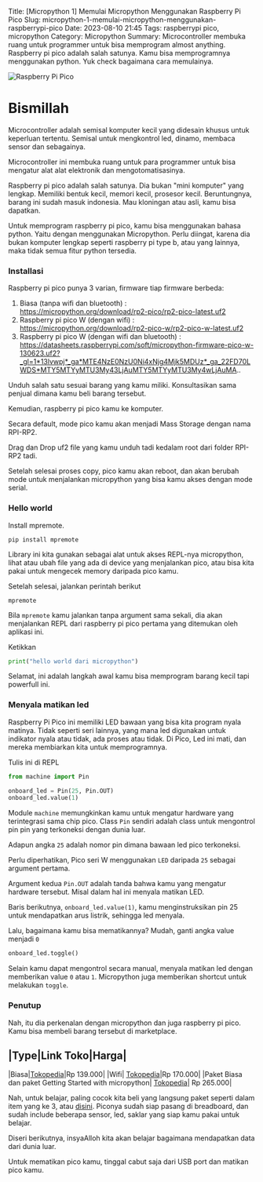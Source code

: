 Title: [Micropython 1] Memulai Micropython Menggunakan Raspberry Pi Pico
Slug: micropython-1-memulai-micropython-menggunakan-raspberrypi-pico
Date: 2023-08-10 21:45
Tags: raspberrypi pico, micropython
Category: Micropython
Summary: Microcontroller membuka ruang untuk programmer untuk bisa memprogram almost anything. Raspberry pi pico adalah salah satunya. Kamu bisa memprogramnya menggunakan python. Yuk check bagaimana cara memulainya.

![Raspberry Pi Pico]({filename}images/raspberry_pi_pico_tangan.jpeg)

# Bismillah

Microcontroller adalah semisal komputer kecil yang didesain khusus untuk keperluan tertentu. Semisal untuk mengkontrol led, dinamo, membaca sensor dan sebagainya.

Microcontroller ini membuka ruang untuk para programmer untuk bisa mengatur alat alat elektronik dan mengotomatisasinya. 

Raspberry pi pico adalah salah satunya. Dia bukan "mini komputer" yang lengkap. Memiliki bentuk kecil, memori kecil, prosesor kecil. Beruntungnya, barang ini sudah masuk indonesia. Mau kloningan atau asli, kamu bisa dapatkan.

Untuk memprogram raspberry pi pico, kamu bisa menggunakan bahasa python. Yaitu dengan menggunakan Micropython. Perlu diingat, karena dia bukan komputer lengkap seperti raspberry pi type b, atau yang lainnya, maka tidak semua fitur python tersedia.

### Installasi

Raspberry pi pico punya 3 varian, firmware tiap firmware berbeda:

1. Biasa (tanpa wifi dan bluetooth) : https://micropython.org/download/rp2-pico/rp2-pico-latest.uf2
2. Raspberry pi pico W (dengan wifi) : https://micropython.org/download/rp2-pico-w/rp2-pico-w-latest.uf2
3. Raspberry pi pico W (dengan wifi dan bluetooth) : https://datasheets.raspberrypi.com/soft/micropython-firmware-pico-w-130623.uf2?_gl=1*13lvwpj*_ga*MTE4NzE0NzU0Ni4xNjg4Mjk5MDUz*_ga_22FD70LWDS*MTY5MTYyMTU3My43LjAuMTY5MTYyMTU3My4wLjAuMA..

Unduh salah satu sesuai barang yang kamu miliki. Konsultasikan sama penjual dimana kamu beli barang tersebut.

Kemudian, raspberry pi pico kamu ke komputer. 

Secara default, mode pico kamu akan menjadi Mass Storage dengan nama RPI-RP2. 

Drag dan Drop uf2 file yang kamu unduh tadi kedalam root dari folder RPI-RP2 tadi.

Setelah selesai proses copy, pico kamu akan reboot, dan akan berubah mode untuk menjalankan micropython yang bisa kamu akses dengan mode serial.

### Hello world

Install mpremote. 

```pip install mpremote```

Library ini kita gunakan sebagai alat untuk akses REPL-nya micropython, lihat atau ubah file yang ada di device yang menjalankan pico, atau bisa kita pakai untuk mengecek memory daripada pico kamu.

Setelah selesai, jalankan perintah berikut

```mpremote```

Bila `mpremote` kamu jalankan tanpa argument sama sekali, dia akan menjalankan REPL dari raspberry pi pico pertama yang ditemukan oleh aplikasi ini.

Ketikkan

```python
print("hello world dari micropython")
```

Selamat, ini adalah langkah awal kamu bisa memprogram barang kecil tapi powerfull ini.

### Menyala matikan led

Raspberry Pi Pico ini memiliki LED bawaan yang bisa kita program nyala matinya. Tidak seperti seri lainnya, yang mana led digunakan untuk indikator nyala atau tidak, ada proses atau tidak. Di Pico, Led ini mati, dan mereka membiarkan kita untuk memprogramnya.

Tulis ini di REPL

```python
from machine import Pin

onboard_led = Pin(25, Pin.OUT)
onboard_led.value(1)
```

Module `machine` memungkinkan kamu untuk mengatur hardware yang terintegrasi sama chip pico. Class `Pin` sendiri adalah class untuk mengontrol pin pin yang terkoneksi dengan dunia luar.

Adapun angka `25` adalah nomor pin dimana bawaan led pico terkoneksi.

Perlu diperhatikan, Pico seri W menggunakan `LED` daripada `25` sebagai argument pertama.

Argument kedua `Pin.OUT` adalah tanda bahwa kamu yang mengatur hardware tersebut. Misal dalam hal ini menyala matikan LED.

Baris berikutnya, `onboard_led.value(1)`, kamu menginstruksikan pin 25 untuk mendapatkan arus listrik, sehingga led menyala. 

Lalu, bagaimana kamu bisa mematikannya? Mudah, ganti angka value menjadi `0`

```python
onboard_led.toggle()
```

Selain kamu dapat mengontrol secara manual, menyala matikan led dengan memberikan value `0` atau `1`. Micropython juga memberikan shortcut untuk melakukan `toggle`.


### Penutup

Nah, itu dia perkenalan dengan micropython dan juga raspberry pi pico. Kamu bisa membeli barang tersebut di marketplace.

|Type|Link Toko|Harga|
----------------------
|Biasa|[Tokopedia](https://tokopedia.link/DKzqu8Os8Bb)|Rp 139.000|
|Wifi| [Tokopedia](https://tokopedia.link/AddaP58r8Bb)|Rp 170.000|
|Paket Biasa dan paket Getting Started with micropython| [Tokopedia](https://tokopedia.link/C5tY9OGs8Bb)| Rp 265.000|

Nah, untuk belajar, paling cocok kita beli yang langsung paket seperti dalam item yang ke 3, atau [disini](https://tokopedia.link/C5tY9OGs8Bb). Piconya sudah siap pasang di breadboard, dan sudah include beberapa sensor, led, saklar yang siap kamu pakai untuk belajar.

Diseri berikutnya, insyaAlloh kita akan belajar bagaimana mendapatkan data dari dunia luar.

Untuk mematikan pico kamu, tinggal cabut saja dari USB port dan matikan pico kamu.
